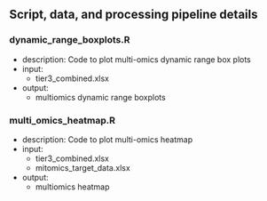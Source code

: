## Script, data, and processing pipeline details

### dynamic_range_boxplots.R
- description: Code to plot multi-omics dynamic range box plots
- input:
    - tier3_combined.xlsx
- output:
    - multiomics dynamic range boxplots
    
### multi_omics_heatmap.R
- description: Code to plot multi-omics heatmap
- input:
    - tier3_combined.xlsx
    - mitomics_target_data.xlsx
- output:
    - multiomics heatmap